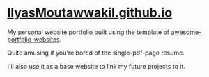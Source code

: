 # <a href="https://ilyasmoutawwakil.github.io/" target="blank">IlyasMoutawwakil.github.io</a>

My personal website portfolio built using the template of <a href="https://github.com/smaranjitghose/awesome-portfolio-websites">awesome-portfolio-websites</a>.

Quite amusing if you're bored of the single-pdf-page resume.

I'll also use it as a base website to link my future projects to it.
